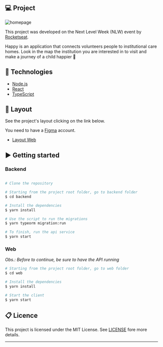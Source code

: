 ## 💻 Project

![homepage](https://user-images.githubusercontent.com/53954134/105760828-95327100-5f52-11eb-9f36-eba8b11f8eb6.JPG)

This project was developed on the Next Level Week (NLW) event by [Rocketseat](www.rocketseat.com.br).

Happy is an application that connects volunteers people to institutional care homes. 
Look in the map the institution you are interested in to visit and make a journey of a child happier 💜

## 🚀 Technologies

- [Node.js](https://nodejs.org/en/)
- [React](https://reactjs.org)
- [TypeScript](https://www.typescriptlang.org/)

## 🔖 Layout

See the project's layout clicking on the link below. 

You need to have a [Figma](http://figma.com) account.

- [Layout Web](https://www.figma.com/file/mDEbnoojksG4w8sOxmudh3/Happy-Web)

## ▶️ Getting started

### Backend

```bash

# Clone the repository

# Starting from the project root folder, go to backend folder
$ cd backend

# Install the dependencies
$ yarn install

# Use the script to run the migrations
$ yarn typeorm migration:run

# To finish, run the api service
$ yarn start
```

### Web

_Obs.: Before to continue, be sure to have the API running_

```bash
# Starting from the project root folder, go to web folder
$ cd web

# Install the dependencies
$ yarn install

# Start the client
$ yarn start
```


## 📋 Licence

This project is licensed under the MIT License. See [LICENSE](LICENSE.md) fore more details.

---
